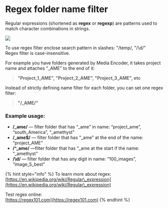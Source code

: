 # Regex folder name filter

Regular expressions  (shortened as **regex** or **regexp**) are patterns used to match character combinations in strings.

![](<../../../.gitbook/assets/settings\_v132\_folder (1).png>)

To use regex filter enclose search pattern in slashes: "/temp/, "/\d/"\
Regex filter is case-insensitive.

For example you have folders generated by Media Encoder, it takes project name and attaches "\_AME" to the end of it:

> **"Project\_1\_AME", "Project\_2\_AME", "Project\_3\_AME", etc**

Instead of strictly defining name filter for each folder, you can set one regex filter:

> **"/\_AME/"**

### Example usage:

* **/\_ame/** — filter folder that has “\_ame” in name: “project\_ame”, “south\_America”, “\_amethyst"
* **/\_ame$/** — filter folder that has “\_ame” at the end of the name:  “project\_AME”
* **/^\_ame/** —filter folder that has “\_ame at the start if the name: “\_amethyst"
* **/\d/** — filter folder that has any digit in name: “100\_images”, “image\_5\_best”

{% hint style="info" %}
To learn more about regex:\
[https://en.wikipedia.org/wiki/Regular\_expression](https://en.wikipedia.org/wiki/Regular\_expression)

Test regex online:\
[https://regex101.com](https://regex101.com)
{% endhint %}
